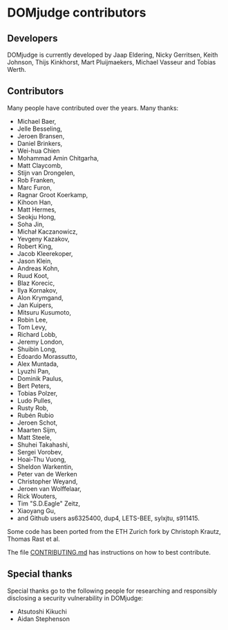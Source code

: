 # DOMjudge contributors

## Developers

DOMjudge is currently developed by Jaap Eldering, Nicky Gerritsen, Keith
Johnson, Thijs Kinkhorst, Mart Pluijmaekers, Michael Vasseur and Tobias Werth.

## Contributors

Many people have contributed over the years. Many thanks:
* Michael Baer,
* Jelle Besseling,
* Jeroen Bransen,
* Daniel Brinkers,
* Wei-hua Chien
* Mohammad Amin Chitgarha,
* Matt Claycomb,
* Stijn van Drongelen,
* Rob Franken,
* Marc Furon,
* Ragnar Groot Koerkamp,
* Kihoon Han,
* Matt Hermes,
* Seokju Hong,
* Soha Jin,
* Michał Kaczanowicz,
* Yevgeny Kazakov,
* Robert King,
* Jacob Kleerekoper,
* Jason Klein,
* Andreas Kohn,
* Ruud Koot,
* Blaz Korecic,
* Ilya Kornakov,
* Alon Krymgand,
* Jan Kuipers,
* Mitsuru Kusumoto,
* Robin Lee,
* Tom Levy,
* Richard Lobb,
* Jeremy London,
* Shuibin Long,
* Edoardo Morassutto,
* Alex Muntada,
* Lyuzhi Pan,
* Dominik Paulus,
* Bert Peters,
* Tobias Polzer,
* Ludo Pulles,
* Rusty Rob,
* Rubén Rubio
* Jeroen Schot,
* Maarten Sijm,
* Matt Steele,
* Shuhei Takahashi,
* Sergei Vorobev,
* Hoai-Thu Vuong,
* Sheldon Warkentin,
* Peter van de Werken
* Christopher Weyand,
* Jeroen van Wolffelaar,
* Rick Wouters,
* Tim "S.D.Eagle" Zeitz,
* Xiaoyang Gu,
* and Github users as6325400, dup4, LETS-BEE, sylxjtu, s911415.

Some code has been ported from the ETH Zurich fork by Christoph
Krautz, Thomas Rast et al.

The file [CONTRIBUTING.md](CONTRIBUTING.md) has instructions on
how to best contribute.

## Special thanks

Special thanks go to the following people for researching and
responsibly disclosing a security vulnerability in DOMjudge:
* Atsutoshi Kikuchi
* Aidan Stephenson
